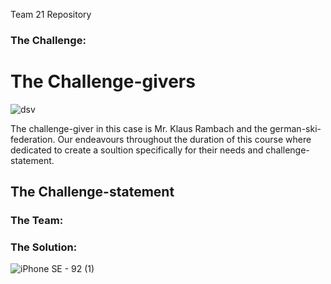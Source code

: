 Team 21 Repository

### The Challenge:

# The Challenge-givers

![dsv](https://user-images.githubusercontent.com/44057363/102025470-62fcf380-3d98-11eb-9709-dce8d885ce04.png)

The challenge-giver in this case is Mr. Klaus Rambach and the german-ski-federation.
Our endeavours throughout the duration of this course where dedicated to create a soultion specifically for their needs and challenge-statement.

## The Challenge-statement





### The Team:

### The Solution:

![iPhone SE - 92 (1)](https://user-images.githubusercontent.com/44057363/102024985-604ccf00-3d95-11eb-95c0-7ddcf0539939.jpg)


